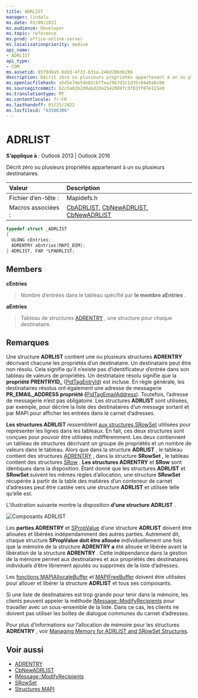 ```yaml
---
title: ADRLIST
manager: lindalu
ms.date: 03/09/2022
ms.audience: Developer
ms.topic: reference
ms.prod: office-online-server
ms.localizationpriority: medium
api_name:
- ADRLIST
api_type:
- COM
ms.assetid: 85f0d8a5-6dd3-4f33-b31a-246d286d6286
description: Décrit zéro ou plusieurs propriétés appartenant à un ou plusieurs destinataires
ms.openlocfilehash: a5d5e74e5de82cb7fea29b7d3c1d35c6449abc00
ms.sourcegitcommit: b2c5a02b2d0abd2da2542089fc3f83ff07e121e0
ms.translationtype: MT
ms.contentlocale: fr-FR
ms.lasthandoff: 03/15/2022
ms.locfileid: "63506306"
---
```

# <a name="adrlist"></a>ADRLIST

**S’applique à** : Outlook 2013 | Outlook 2016
  
Décrit zéro ou plusieurs propriétés appartenant à un ou plusieurs destinataires.
  
|**Valeur**|**Description**|
|:-----|:-----|
|Fichier d’en-tête :  <br/> |Mapidefs.h  <br/> |
|Macros associées :  <br/> |[CbADRLIST](cbadrlist.md), [CbNewADRLIST](cbnewadrlist.md), [CbNewADRLIST](cbnewadrlist.md) <br/> |

```cpp
typedef struct _ADRLIST
{
  ULONG cEntries;
  ADRENTRY aEntries[MAPI_DIM];
} ADRLIST, FAR *LPADRLIST;

```

## <a name="members"></a>Members

**cEntries**
  
> Nombre d’entrées dans le tableau spécifié par **le membre aEntries** .

**aEntries**
  
> Tableau de structures [ADRENTRY](adrentry.md) , une structure pour chaque destinataire.

## <a name="remarks"></a>Remarques

Une structure **ADRLIST** contient une ou plusieurs structures **ADRENTRY** décrivant chacune les propriétés d’un destinataire. Un destinataire peut être non résolu. Cela signifie qu’il n’existe pas d’identificateur d’entrée dans son tableau de valeurs de propriétés. Un destinataire résolu signifie que la **propriété PRENTRYID\_** ([PidTagEntryId](pidtagentryid-canonical-property.md)) est incluse. En règle générale, les destinataires résolus ont également une adresse de messagerie **PR_EMAIL_ADDRESS propriété (**[PidTagEmailAddress](pidtagemailaddress-canonical-property.md)). Toutefois, l’adresse de messagerie n’est pas obligatoire. Les structures **ADRLIST** sont utilisées, par exemple, pour décrire la liste des destinataires d’un message sortant et par MAPI pour afficher les entrées dans le carnet d’adresses.
  
**Les structures ADRLIST** ressemblent [aux structures SRowSet](srowset.md) utilisées pour représenter les lignes dans les tableaux. En fait, ces deux structures sont conçues pour pouvoir être utilisées indifféremment. Les deux contiennent un tableau de structures décrivant un groupe de propriétés et un nombre de valeurs dans le tableau. Alors que dans la structure **ADRLIST** , le tableau contient des structures [ADRENTRY](adrentry.md) , dans la structure **SRowSet** , le tableau contient des structures [SRow](srow.md) . **Les structures ADRENTRY** et **SRow** sont identiques dans la disposition. Étant donné que les structures **ADRLIST** et **SRowSet** suivent les mêmes règles d’allocation, une structure **SRowSet** récupérée à partir de la table des matières d’un conteneur de carnet d’adresses peut être castée vers une structure **ADRLIST** et utilisée telle qu’elle est.
  
L’illustration suivante montre la disposition **d’une structure ADRLIST** .  

![Composants ADRLIST](media/amapi_18.gif "Composants ADRLIST")
  
Les **parties ADRENTRY** et [SPropValue](spropvalue.md) d’une structure **ADRLIST** doivent être allouées et libérées indépendamment des autres parties. Autrement dit, chaque structure **SPropValue doit être allouée** individuellement une fois que la mémoire de la structure **ADRENTRY a** été allouée et libérée avant la libération de la structure **ADRENTRY** . Cette indépendance dans la gestion de la mémoire permet aux destinataires et aux propriétés des destinataires individuels d’être librement ajoutés ou supprimés de la liste d’adresses.
  
Les [fonctions MAPIAllocateBuffer](mapiallocatebuffer.md) et [MAPIFreeBuffer](mapifreebuffer.md) doivent être utilisées pour allouer et libérer la structure **ADRLIST** et tous ses composants.
  
Si une liste de destinataires est trop grande pour tenir dans la mémoire, les clients peuvent appeler la méthode [IMessage::ModifyRecipients](imessage-modifyrecipients.md) pour travailler avec un sous-ensemble de la liste. Dans ce cas, les clients ne doivent pas utiliser les boîtes de dialogue communes du carnet d’adresses.
  
Pour plus d’informations sur l’allocation de mémoire pour les structures **ADRENTRY** , voir [Managing Memory for ADRLIST and SRowSet Structures](managing-memory-for-adrlist-and-srowset-structures.md).
  
## <a name="see-also"></a>Voir aussi

- [ADRENTRY](adrentry.md)  
- [CbNewADRLIST](cbnewadrlist.md)
- [IMessage::ModifyRecipients](imessage-modifyrecipients.md)
- [SRowSet](srowset.md)
- [Structures MAPI](mapi-structures.md)
